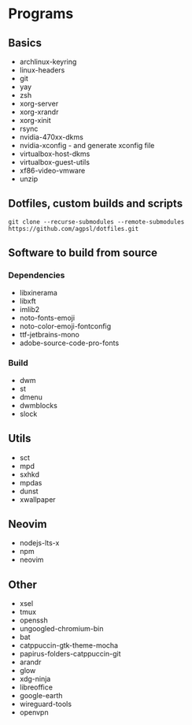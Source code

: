 # Programs

## Basics

- archlinux-keyring
- linux-headers
- git
- yay
- zsh
- xorg-server
- xorg-xrandr
- xorg-xinit
- rsync
- nvidia-470xx-dkms
- nvidia-xconfig - and generate xconfig file
- virtualbox-host-dkms
- virtualbox-guest-utils
- xf86-video-vmware
- unzip

## Dotfiles, custom builds and scripts

```shell
git clone --recurse-submodules --remote-submodules https://github.com/agpsl/dotfiles.git
```

## Software to build from source

### Dependencies

- libxinerama
- libxft
- imlib2
- noto-fonts-emoji
- noto-color-emoji-fontconfig
- ttf-jetbrains-mono
- adobe-source-code-pro-fonts

### Build

- dwm
- st
- dmenu
- dwmblocks
- slock

## Utils

- sct
- mpd
- sxhkd
- mpdas
- dunst
- xwallpaper

## Neovim
- nodejs-lts-x
- npm
- neovim

## Other
- xsel
- tmux
- openssh
- ungoogled-chromium-bin
- bat
- catppuccin-gtk-theme-mocha
- papirus-folders-catppuccin-git
- arandr
- glow
- xdg-ninja
- libreoffice
- google-earth
- wireguard-tools
- openvpn

